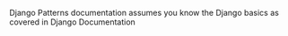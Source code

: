 Django Patterns documentation assumes you know the Django basics as covered in Django Documentation
